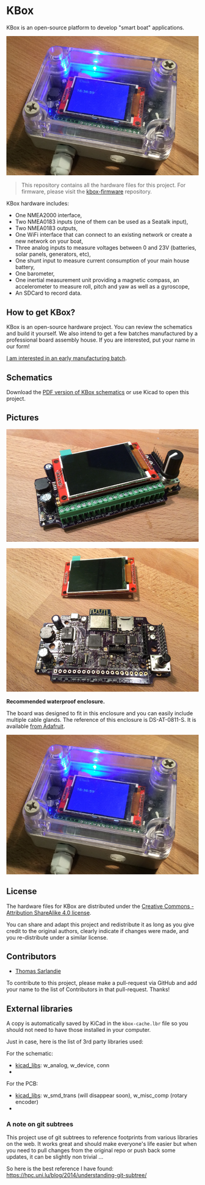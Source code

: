 # KBox

KBox is an open-source platform to develop "smart boat" applications.

![Picture of KBox](kbox-in-enclosure.jpg)

> This repository contains all the hardware files for this project. For firmware,
> please visit the [kbox-firmware](https://github.com/sarfata/kbox-firmware)
> repository.

KBox hardware includes:

 - One NMEA2000 interface,
 - Two NMEA0183 inputs (one of them can be used as a Seatalk input),
 - Two NMEA0183 outputs,
 - One WiFi interface that can connect to an existing network or create a new
   network on your boat,
 - Three analog inputs to measure voltages between 0 and 23V (batteries, solar
   panels, generators, etc),
 - One shunt input to measure current consumption of your main house battery,
 - One barometer,
 - One inertial measurement unit providing a magnetic compass, an accelerometer
   to measure roll, pitch and yaw as well as a gyroscope,
 - An SDCard to record data.

## How to get KBox?

KBox is an open-source hardware project. You can review the schematics and build
it yourself. We also intend to get a few batches manufactured by a professional
board assembly house. If you are interested, put your name in our form!

[I am interested in an early manufacturing batch](http://goo.gl/forms/y78AeACvyr).

## Schematics

Download the [PDF version of KBox
schematics](https://github.com/sarfata/kbox-hardware/releases/download/kbox-v1-revC/kbox-revC.pdf)
or use Kicad to open this project.

## Pictures

![KBox electronics](kbox.jpg)

![KBox with the screen removed](kbox-exploded.jpg)

**Recommended waterproof enclosure.**

The board was designed to fit in this enclosure and you can easily include
multiple cable glands. The reference of this enclosure is DS-AT-0811-S. It is
available [from Adafruit](https://www.adafruit.com/products/903).

![KBox in a waterproof enclosure](kbox-in-enclosure.jpg)

## License

The hardware files for KBox are distributed under the [Creative Commons -
Attribution ShareAlike 4.0
license](https://creativecommons.org/licenses/by-sa/4.0/legalcode).

You can share and adapt this project and redistribute it as long as you give
credit to the original authors, clearly indicate if changes were made, and you
re-distribute under a similar license.

## Contributors

- [Thomas Sarlandie](https://github.com/sarfata/)

To contribute to this project, please make a pull-request via GitHub and add
your name to the list of Contributors in that pull-request. Thanks!

## External libraries

A copy is automatically saved by KiCad in the `kbox-cache.lbr` file so you
should not need to have those installed in your computer.

Just in case, here is the list of 3rd party libraries used:

For the schematic:

 - [kicad_libs]: w_analog, w_device, conn
 - [gsg-kicad-lib]: gsg-symbols

For the PCB:

 - [kicad_libs]: w_smd_trans (will disappear soon), w_misc_comp (rotary encoder)
 - [gsg-kicad-lib]: gsg-modules (micro usb connector)

[kicad_libs]: git://smisioto.eu/kicad_libs.git
[gsg-kicad-lib]: git@github.com:greatscottgadgets/gsg-kicad-lib.git

### A note on git subtrees

This project use of git subtrees to reference footprints from various libraries
on the web. It works great and should make everyone's life easier but when you
need to pull changes from the original repo or push back some updates, it can be
slightly non trivial ...

So here is the best reference I have found:
https://hpc.uni.lu/blog/2014/understanding-git-subtree/

